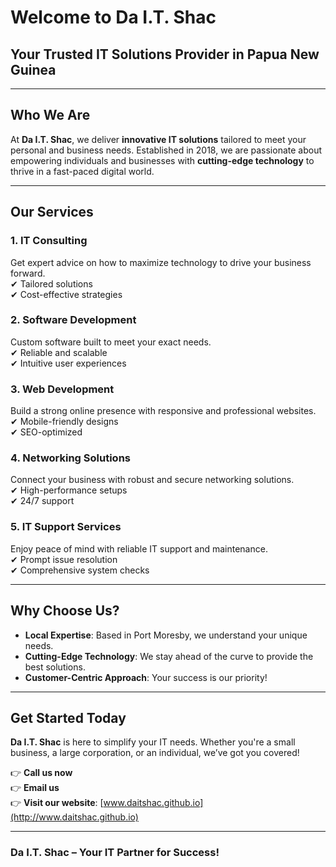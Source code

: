 # Welcome to Da I.T. Shac  
## Your Trusted IT Solutions Provider in Papua New Guinea  

---

## Who We Are  

At **Da I.T. Shac**, we deliver **innovative IT solutions** tailored to meet your personal and business needs. Established in 2018, we are passionate about empowering individuals and businesses with **cutting-edge technology** to thrive in a fast-paced digital world.  

---

## Our Services  

### 1. IT Consulting  
Get expert advice on how to maximize technology to drive your business forward.  
✔ Tailored solutions  
✔ Cost-effective strategies  

### 2. Software Development  
Custom software built to meet your exact needs.  
✔ Reliable and scalable  
✔ Intuitive user experiences  

### 3. Web Development  
Build a strong online presence with responsive and professional websites.  
✔ Mobile-friendly designs  
✔ SEO-optimized  

### 4. Networking Solutions  
Connect your business with robust and secure networking solutions.  
✔ High-performance setups  
✔ 24/7 support  

### 5. IT Support Services  
Enjoy peace of mind with reliable IT support and maintenance.  
✔ Prompt issue resolution  
✔ Comprehensive system checks  

---

## Why Choose Us?  

- **Local Expertise**: Based in Port Moresby, we understand your unique needs.  
- **Cutting-Edge Technology**: We stay ahead of the curve to provide the best solutions.  
- **Customer-Centric Approach**: Your success is our priority!  

---

## Get Started Today  

**Da I.T. Shac** is here to simplify your IT needs. Whether you're a small business, a large corporation, or an individual, we’ve got you covered!  

👉 **Call us now**   
👉 **Email us**  
👉 **Visit our website**: [www.daitshac.github.io](http://www.daitshac.github.io)  

---

### **Da I.T. Shac – Your IT Partner for Success!**
